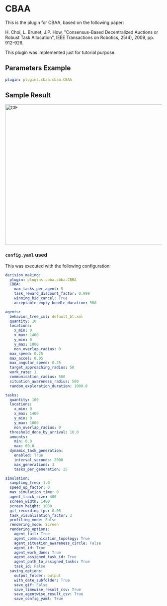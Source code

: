 # CBAA

This is the plugin for CBAA, based on the following paper:

H. Choi, L. Brunet, J.P. How, "Consensus-Based Decentralized Auctions or Robust Task Allocation", IEEE Transactions on Robotics, 25(4), 2009, pp. 912-926.


This plugin was implemented just for tutorial purpose. 



## Parameters Example

```yaml
plugin: plugins.cbaa.cbaa.CBAA
```



## Sample Result

<div style="display: flex; flex-direction: row;">
    <img src="result/CBBA_a10_t100_2024-08-20_17-26-49.gif" alt="GIF" width="600" height="450">
</div>

### `config.yaml` used

This was executed with the following configuration:
```yaml
decision_making: 
  plugin: plugins.cbba.cbba.CBBA
  CBBA:  
    max_tasks_per_agent: 5 
    task_reward_discount_factor: 0.999 
    winning_bid_cancel: True
    acceptable_empty_bundle_duration: 500 

agents:
  behavior_tree_xml: default_bt.xml 
  quantity: 10
  locations:
    x_min: 0
    x_max: 1400
    y_min: 0
    y_max: 1000
    non_overlap_radius: 0 
  max_speed: 0.25  
  max_accel: 0.05
  max_angular_speed: 0.25
  target_approaching_radius: 50
  work_rate: 1  
  communication_radius: 500 
  situation_awareness_radius: 500 
  random_exploration_duration: 1000.0 

tasks:
  quantity: 100
  locations:
    x_min: 0
    x_max: 1400
    y_min: 0
    y_max: 1000
    non_overlap_radius: 0
  threshold_done_by_arrival: 10.0
  amounts:  
    min: 6.0
    max: 60.0      
  dynamic_task_generation:
    enabled: True
    interval_seconds: 2000
    max_generations: 3
    tasks_per_generation: 25

simulation:
  sampling_freq: 1.0 
  speed_up_factor: 0 
  max_simulation_time: 0
  agent_track_size: 400  
  screen_width: 1400 
  screen_height: 1000 
  gif_recording_fps: 0.05  
  task_visualisation_factor: 3  
  profiling_mode: False
  rendering_mode: Screen  
  rendering_options: 
    agent_tail: True
    agent_communication_topology: True
    agent_situation_awareness_circle: False
    agent_id: True
    agent_work_done: True
    agent_assigned_task_id: True
    agent_path_to_assigned_tasks: True
    task_id: False
  saving_options:
    output_folder: output
    with_date_subfolder: True
    save_gif: False
    save_timewise_result_csv: True    
    save_agentwise_result_csv: True
    save_config_yaml: True
```